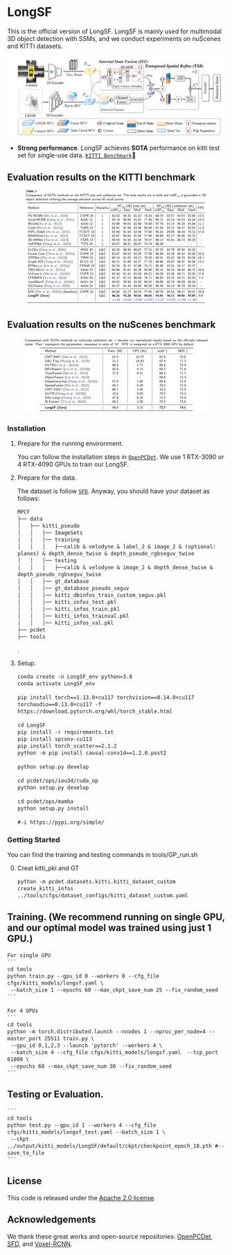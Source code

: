 # LongSF
This is the official version of LongSF. LongSF is mainly used for multimodal 3D object detection with SSMs, and we conduct experiments on nuScenes and KITTI datasets.

![](./Figures/LongSF.png)

* **Strong performance**. LongSF achieves **SOTA** performance on kitti test set for single-use data. [`KITTI Benchmark`](https://www.cvlibs.net/datasets/kitti/eval_object.php?obj_benchmark=3d)💪

## Evaluation results on the KITTI benchmark
<figure>
  <img src="./Figures/Kitti.png" alt="table">
  <figcaption style="text-align: center;"></figcaption>
</figure>

## Evaluation results on the nuScenes benchmark
<figure>
  <img src="./Figures/nuScenes.png" alt="table">
  <figcaption style="text-align: center;"></figcaption>
</figure>





### Installation
1.  Prepare for the running environment. 

    You can  follow the installation steps in [`OpenPCDet`](https://github.com/open-mmlab/OpenPCDet). We use 1 RTX-3090 or 4 RTX-4090 GPUs to train our LongSF.

2. Prepare for the data.  
    
    The dataset is follow [`SFD`](https://github.com/LittlePey/SFD). Anyway, you should have your dataset as follows:

    ```
    MPCF
    ├── data
    │   ├── kitti_pseudo
    │   │   │── ImageSets
    │   │   │── training
    │   │   │   ├──calib & velodyne & label_2 & image_2 & (optional: planes) & depth_dense_twise & depth_pseudo_rgbseguv_twise
    │   │   │── testing
    │   │   │   ├──calib & velodyne & image_2 & depth_dense_twise & depth_pseudo_rgbseguv_twise
    │   │   │── gt_database
    │   │   │── gt_database_pseudo_seguv
    │   │   │── kitti_dbinfos_train_custom_seguv.pkl
    │   │   │── kitti_infos_test.pkl
    │   │   │── kitti_infos_train.pkl
    │   │   │── kitti_infos_trainval.pkl
    │   │   │── kitti_infos_val.pkl
    ├── pcdet
    ├── tools
    ```
    .

3. Setup.

    ```
    conda create -n LongSF_env python=3.8
    conda activate LongSF_env
    
    pip install torch==1.13.0+cu117 torchvision==0.14.0+cu117 torchaudio==0.13.0+cu117 -f https://download.pytorch.org/whl/torch_stable.html
    
    cd LongSF
    pip install -r requirements.txt
    pip install spconv-cu113
    pip install torch_scatter==2.1.2
    python -m pip install causal-conv1d==1.2.0.post2
    
    python setup.py develop
    
    cd pcdet/ops/iou3d/cuda_op
    python setup.py develop
    
    cd pcdet/ops/mamba
    python setup.py install
    
    #-i https://pypi.org/simple/ 

    ```

### Getting Started

   You can find the training and testing commands in tools/GP_run.sh

0. Creat kitti_pkl and GT  

    ```
    python -m pcdet.datasets.kitti.kitti_dataset_custom create_kitti_infos ../tools/cfgs/dataset_configs/kitti_dataset_custom.yaml
    ```
    
##  Training. (We recommend running on single GPU, and our optimal model was trained using just 1 GPU.)

    For single GPU 
    ```
    cd tools
    python train.py --gpu_id 0 --workers 0 --cfg_file cfgs/kitti_models/longsf.yaml \
     --batch_size 1 --epochs 60 --max_ckpt_save_num 25 --fix_random_seed
    ```
    
    For 4 GPUs
    ```
    cd tools
    python -m torch.distributed.launch --nnodes 1 --nproc_per_node=4 --master_port 25511 train.py \
     --gpu_id 0,1,2,3 --launch 'pytorch' --workers 4 \
     --batch_size 4 --cfg_file cfgs/kitti_models/longsf.yaml  --tcp_port 61000 \
     --epochs 60 --max_ckpt_save_num 30 --fix_random_seed
    ```

## Testing or Evaluation.

    ```
    cd tools
    python test.py --gpu_id 1 --workers 4 --cfg_file cfgs/kitti_models/longsf_test.yaml --batch_size 1 \
     --ckpt ../output/kitti_models/LongSF/default/ckpt/checkpoint_epoch_18.pth #--save_to_file 
    ```
    
## License

This code is released under the [Apache 2.0 license](LICENSE).
    
## Acknowledgements
We thank these great works and open-source repositories:
[OpenPCDet](https://github.com/open-mmlab/OpenPCDet), [SFD](https://github.com/LittlePey/SFD), and [Voxel-RCNN](https://github.com/djiajunustc/Voxel-R-CNN).

